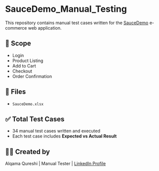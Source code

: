 # SauceDemo_Manual_Testing

This repository contains manual test cases written for the [SauceDemo](https://www.saucedemo.com/) e-commerce web application.

## 📌 Scope
- Login
- Product Listing
- Add to Cart
- Checkout
- Order Confirmation

## 📁 Files
- `SauceDemo.xlsx`

## ✅ Total Test Cases
- 34 manual test cases written and executed
- Each test case includes **Expected vs Actual Result**

## 👨‍💻 Created by
Alqama Qureshi | Manual Tester | [LinkedIn Profile](https://www.linkedin.com/in/alqama-qureshi-6b651b26b/)
